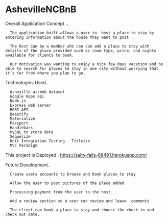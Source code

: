 # AshevilleNCBnB

Overall Application Concept ..

      The application built allows a user to  host a place to stay by entering information about the house they want to post .

      The host can be a member who can can add a place to stay with details of the place provided such as room type, price, and nights available for clients to book. 

      Our motivation was wanting to enjoy a nice few days vacation and be able to search for places to stay in one city without worrying that it’s far from where you plan to go. 

Technologies Used..

      Asheville airbnb dataset
      Google maps api
      Node.js
      Express web server
      REST API
      Beautify
      Materialize
      Passport
      Handlebars
      mySQL to store data
      Sequelize
      Unit Integration Testing - Titleize
      MVC Paradigm
  
  
This project is Deployed :
      https://salty-falls-68491.herokuapp.com/

Future Development..

      Create users accounts to browse and book places to stay

      Allow the user to post pictures of the place added

      Processing payment from the user to the host

      Add a review section so a user can review and leave  comments

      The client can book a place to stay and choose the check in and check out date.


